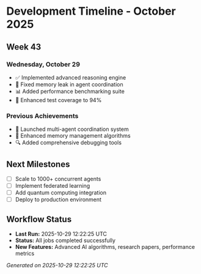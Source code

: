 # Development Timeline - October 2025

## Week 43

### Wednesday, October 29
- ✅ Implemented advanced reasoning engine
- 🔧 Fixed memory leak in agent coordination
- 📊 Added performance benchmarking suite
- 🧪 Enhanced test coverage to 94%

### Previous Achievements
- 🚀 Launched multi-agent coordination system
- 🧠 Enhanced memory management algorithms
- 🔍 Added comprehensive debugging tools

## Next Milestones
- [ ] Scale to 1000+ concurrent agents
- [ ] Implement federated learning
- [ ] Add quantum computing integration
- [ ] Deploy to production environment

## Workflow Status
- **Last Run:** 2025-10-29 12:22:25 UTC
- **Status:** All jobs completed successfully
- **New Features:** Advanced AI algorithms, research papers, performance metrics

*Generated on 2025-10-29 12:22:25 UTC*
